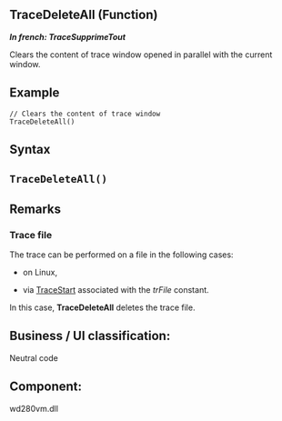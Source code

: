 
## TraceDeleteAll (Function)

***In french: TraceSupprimeTout***



<a name="XUse"></a>
<a name="Use"></a>
<a name="description"></a>
Clears the content of trace window opened in parallel with the current window.
<a name="Example1"></a>
<a name="sample_code"></a>

## Example


```wl
// Clears the content of trace window
TraceDeleteAll()
```

<a name="XSYNTAX"></a>

## Syntax
<a name="SYNTAX1"></a>

`TraceDeleteAll()`
---



<a name="NOTE0"></a>
<a name="NOTE0_1"></a>

## Remarks


### Trace file
<a name="trace_file_ELTPARAGRAPHE000029"></a>

The trace can be performed on a file in the following cases: 

- on Linux,

- via [TraceStart](../WDLang1/3013049.md) associated with the *trFile* constant. 


In this case, **TraceDeleteAll** deletes the trace file. 

<a name="XComponent"></a>

## Business / UI classification:
Neutral code
## Component:
wd280vm.dll
